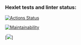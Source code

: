 ### Hexlet tests and linter status:
[![Actions Status](https://github.com/Soyer1310/frontend-project-11/workflows/hexlet-check/badge.svg)](https://github.com/Soyer1310/frontend-project-11/actions)

[![Maintainability](https://api.codeclimate.com/v1/badges/92f871af54e7bbb24ecb/maintainability)](https://codeclimate.com/github/Soyer1310/frontend-project-11/maintainability)

[![](frontend-project-11-51w4-lc7jzk84w-soyer1310.vercel.app)]
